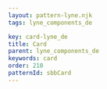 ```yaml
---
layout: pattern-lyne.njk
tags: lyne_components_de

key: card-lyne_de
title: Card
parent: lyne_components_de
keywords: card
order: 210
patternId: sbbCard
---
```

